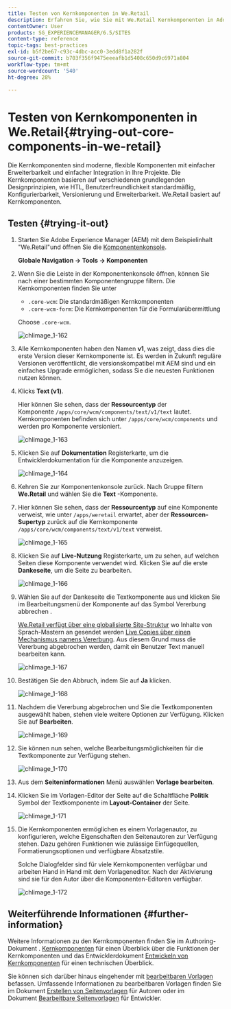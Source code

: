 ```yaml
---
title: Testen von Kernkomponenten in We.Retail
description: Erfahren Sie, wie Sie mit We.Retail Kernkomponenten in Adobe Experience Manager ausprobieren.
contentOwner: User
products: SG_EXPERIENCEMANAGER/6.5/SITES
content-type: reference
topic-tags: best-practices
exl-id: b5f2be67-c93c-4dbc-acc0-3edd8f1a282f
source-git-commit: b703f356f9475eeeafb1d5408c650d9c6971a804
workflow-type: tm+mt
source-wordcount: '540'
ht-degree: 28%

---
```


# Testen von Kernkomponenten in We.Retail{#trying-out-core-components-in-we-retail}

Die Kernkomponenten sind moderne, flexible Komponenten mit einfacher Erweiterbarkeit und einfacher Integration in Ihre Projekte. Die Kernkomponenten basieren auf verschiedenen grundlegenden Designprinzipien, wie HTL, Benutzerfreundlichkeit standardmäßig, Konfigurierbarkeit, Versionierung und Erweiterbarkeit. We.Retail basiert auf Kernkomponenten.

## Testen {#trying-it-out}

1. Starten Sie Adobe Experience Manager (AEM) mit dem Beispielinhalt &quot;We.Retail&quot;und öffnen Sie die [Komponentenkonsole](/help/sites-authoring/default-components-console.md).

   **Globale Navigation -> Tools -> Komponenten**

1. Wenn Sie die Leiste in der Komponentenkonsole öffnen, können Sie nach einer bestimmten Komponentengruppe filtern. Die Kernkomponenten finden Sie unter

   * `.core-wcm`: Die standardmäßigen Kernkomponenten
   * `.core-wcm-form`: Die Kernkomponenten für die Formularübermittlung

   Choose `.core-wcm`.

   ![chlimage_1-162](assets/chlimage_1-162.png)

1. Alle Kernkomponenten haben den Namen **v1**, was zeigt, dass dies die erste Version dieser Kernkomponente ist. Es werden in Zukunft reguläre Versionen veröffentlicht, die versionskompatibel mit AEM sind und ein einfaches Upgrade ermöglichen, sodass Sie die neuesten Funktionen nutzen können.
1. Klicks **Text (v1)**.

   Hier können Sie sehen, dass der **Ressourcentyp** der Komponente `/apps/core/wcm/components/text/v1/text` lautet. Kernkomponenten befinden sich unter `/apps/core/wcm/components` und werden pro Komponente versioniert.

   ![chlimage_1-163](assets/chlimage_1-163.png)

1. Klicken Sie auf **Dokumentation** Registerkarte, um die Entwicklerdokumentation für die Komponente anzuzeigen.

   ![chlimage_1-164](assets/chlimage_1-164.png)

1. Kehren Sie zur Komponentenkonsole zurück. Nach Gruppe filtern **We.Retail** und wählen Sie die **Text** -Komponente.
1. Hier können Sie sehen, dass der **Ressourcentyp** auf eine Komponente verweist, wie unter `/apps/weretail` erwartet, aber der **Ressourcen-Supertyp** zurück auf die Kernkomponente `/apps/core/wcm/components/text/v1/text` verweist.

   ![chlimage_1-165](assets/chlimage_1-165.png)

1. Klicken Sie auf **Live-Nutzung** Registerkarte, um zu sehen, auf welchen Seiten diese Komponente verwendet wird. Klicken Sie auf die erste **Dankeseite**, um die Seite zu bearbeiten.

   ![chlimage_1-166](assets/chlimage_1-166.png)

1. Wählen Sie auf der Dankeseite die Textkomponente aus und klicken Sie im Bearbeitungsmenü der Komponente auf das Symbol Vererbung abbrechen .

   [We.Retail verfügt über eine globalisierte Site-Struktur](/help/sites-developing/we-retail-globalized-site-structure.md) wo Inhalte von Sprach-Mastern an gesendet werden [Live Copies über einen Mechanismus namens Vererbung](/help/sites-administering/msm.md). Aus diesem Grund muss die Vererbung abgebrochen werden, damit ein Benutzer Text manuell bearbeiten kann.

   ![chlimage_1-167](assets/chlimage_1-167.png)

1. Bestätigen Sie den Abbruch, indem Sie auf **Ja** klicken.

   ![chlimage_1-168](assets/chlimage_1-168.png)

1. Nachdem die Vererbung abgebrochen und Sie die Textkomponenten ausgewählt haben, stehen viele weitere Optionen zur Verfügung. Klicken Sie auf **Bearbeiten**.

   ![chlimage_1-169](assets/chlimage_1-169.png)

1. Sie können nun sehen, welche Bearbeitungsmöglichkeiten für die Textkomponente zur Verfügung stehen.

   ![chlimage_1-170](assets/chlimage_1-170.png)

1. Aus dem **Seiteninformationen** Menü auswählen **Vorlage bearbeiten**.
1. Klicken Sie im Vorlagen-Editor der Seite auf die Schaltfläche **Politik** Symbol der Textkomponente im **Layout-Container** der Seite.

   ![chlimage_1-171](assets/chlimage_1-171.png)

1. Die Kernkomponenten ermöglichen es einem Vorlagenautor, zu konfigurieren, welche Eigenschaften den Seitenautoren zur Verfügung stehen. Dazu gehören Funktionen wie zulässige Einfügequellen, Formatierungsoptionen und verfügbare Absatzstile.

   Solche Dialogfelder sind für viele Kernkomponenten verfügbar und arbeiten Hand in Hand mit dem Vorlageneditor. Nach der Aktivierung sind sie für den Autor über die Komponenten-Editoren verfügbar.

   ![chlimage_1-172](assets/chlimage_1-172.png)

## Weiterführende Informationen {#further-information}

Weitere Informationen zu den Kernkomponenten finden Sie im Authoring-Dokument . [Kernkomponenten](https://experienceleague.adobe.com/docs/experience-manager-core-components/using/introduction.html?lang=de) für einen Überblick über die Funktionen der Kernkomponenten und das Entwicklerdokument [Entwickeln von Kernkomponenten](https://experienceleague.adobe.com/docs/experience-manager-core-components/using/developing/overview.html?lang=de) für einen technischen Überblick.

Sie können sich darüber hinaus eingehender mit [bearbeitbaren Vorlagen](/help/sites-developing/we-retail-editable-templates.md) befassen. Umfassende Informationen zu bearbeitbaren Vorlagen finden Sie im Dokument [Erstellen von Seitenvorlagen](/help/sites-authoring/templates.md) für Autoren oder im Dokument [Bearbeitbare Seitenvorlagen](/help/sites-developing/page-templates-editable.md) für Entwickler.
